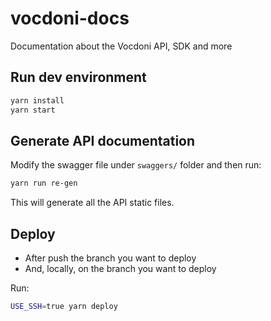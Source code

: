 # vocdoni-docs

Documentation about the Vocdoni API, SDK and more

## Run dev environment

```bash 
yarn install
yarn start
```

## Generate API documentation

Modify the swagger file under `swaggers/` folder and then run:

```bash
yarn run re-gen
```

This will generate all the API static files. 

## Deploy

* After push the branch you want to deploy
* And, locally, on the branch you want to deploy

Run:

```bash
USE_SSH=true yarn deploy
```